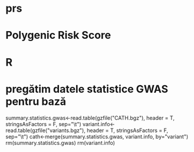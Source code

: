 # prs
# Polygenic Risk Score
# R
# pregătim datele statistice GWAS pentru bază
summary.statistics.gwas<-read.table(gzfile("CATH.bgz"), header = T, stringsAsFactors = F, sep="\t")
variant.info<-read.table(gzfile("variants.bgz"), header = T, stringsAsFactors = F, sep="\t")
cath<-merge(summary.statistics.gwas, variant.info, by="variant")
rm(summary.statistics.gwas)
rm(variant.info)


